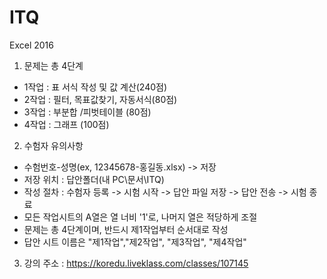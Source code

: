 # ITQ

Excel 2016 <br>

1. 문제는 총 4단계 <br>

* 1작업 : 표 서식 작성 및 값 계산(240점)<br>
* 2작업 : 필터, 목표값찾기, 자동서식(80점)<br>
* 3작업 : 부분합 /피벗테이블 (80점)<br>
* 4작업 : 그래프 (100점) <br>

2. 수험자 유의사항

 * 수험번호-성명(ex, 12345678-홍길동.xlsx) -> 저장
 * 저장 위치 : 답안폴더(내 PC\문서\ITQ)
 * 작성 절차 : 수험자 등록 -> 시험 시작 -> 답안 파일 저장 -> 답안 전송 -> 시험 종료
 * 모든 작업시트의 A열은 열 너비 '1'로, 나머지 열은 적당하게 조절
 * 문제는 총 4단계이며, 반드시 제1작업부터 순서대로 작성
 * 답안 시트 이름은 "제1작업","제2작업", "제3작업", "제4작업"

3. 강의 주소 : https://koredu.liveklass.com/classes/107145

